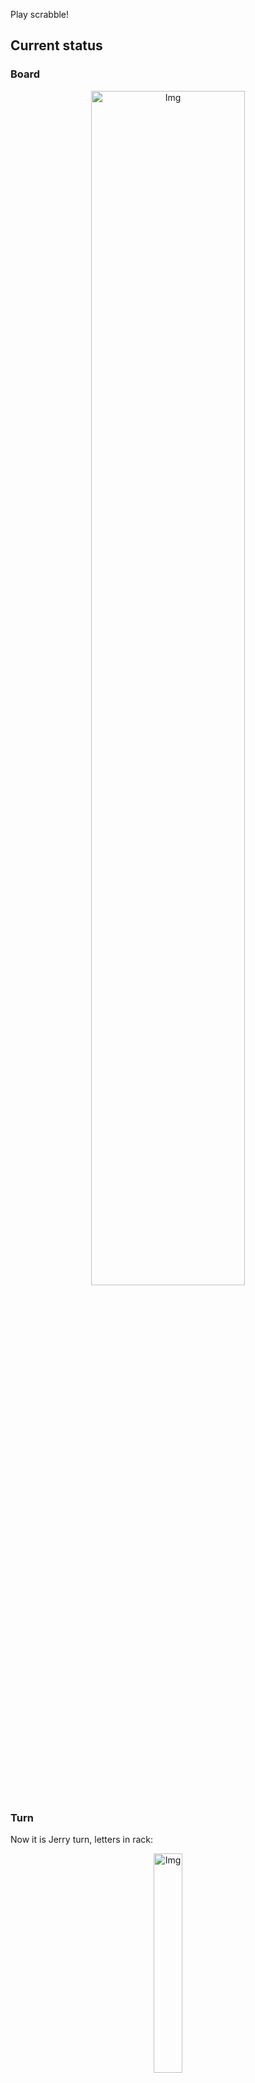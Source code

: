 
Play scrabble!
## Current status
### Board
<p align="center">
<img src="https://raw.githubusercontent.com/radosz99/radosz99/main/board.png" width=70% alt="Img"/>
    </p>
    
### Turn
Now it is Jerry turn, letters in rack:
<p align="center">
<img src="https://raw.githubusercontent.com/radosz99/radosz99/main/rack.png" width=30% alt="Img"/>
</p>

### Game score
| Id | Player name | Points |
  | - | - | - |  
|0 | Tom | 302
|1 | Jerry | 269
## Make the move
Make the move and insert the letters by creating an [issue](https://github.com/radosz99/radosz99/issues/new?title=scrabble%7Cmove%7C7%3AA%3ARIDE&body=Just+push+%27Submit+new+issue%27+or+update+with+your+move.) according to the rules or...

## Possibly best moves  
Are you sure? :smiling_imp: :smiling_imp: :smiling_imp:
<details>
  <summary>Spoiler warning!</summary>
  
  | Id | Move | Issue link | Points |
  | - | - | - | - |  
|1| O:10:inorb | [scrabble&#124;move&#124;O:10:inorb](https://github.com/radosz99/radosz99/issues/new?title=scrabble%7Cmove%7CO%3A10%3Ainorb&body=Just+push+%27Submit+new+issue%27+or+update+with+your+move.) | 8 
|2| O:11:snob | [scrabble&#124;move&#124;O:11:snob](https://github.com/radosz99/radosz99/issues/new?title=scrabble%7Cmove%7CO%3A11%3Asnob&body=Just+push+%27Submit+new+issue%27+or+update+with+your+move.) | 7 
|3| B:0:afro | [scrabble&#124;move&#124;B:0:afro](https://github.com/radosz99/radosz99/issues/new?title=scrabble%7Cmove%7CB%3A0%3Aafro&body=Just+push+%27Submit+new+issue%27+or+update+with+your+move.) | 7 
|4| O:11:snab | [scrabble&#124;move&#124;O:11:snab](https://github.com/radosz99/radosz99/issues/new?title=scrabble%7Cmove%7CO%3A11%3Asnab&body=Just+push+%27Submit+new+issue%27+or+update+with+your+move.) | 7 
|5| O:11:stob | [scrabble&#124;move&#124;O:11:stob](https://github.com/radosz99/radosz99/issues/new?title=scrabble%7Cmove%7CO%3A11%3Astob&body=Just+push+%27Submit+new+issue%27+or+update+with+your+move.) | 7 
|6| O:11:snib | [scrabble&#124;move&#124;O:11:snib](https://github.com/radosz99/radosz99/issues/new?title=scrabble%7Cmove%7CO%3A11%3Asnib&body=Just+push+%27Submit+new+issue%27+or+update+with+your+move.) | 7 
|7| O:11:stab | [scrabble&#124;move&#124;O:11:stab](https://github.com/radosz99/radosz99/issues/new?title=scrabble%7Cmove%7CO%3A11%3Astab&body=Just+push+%27Submit+new+issue%27+or+update+with+your+move.) | 7 
|8| O:11:sorb | [scrabble&#124;move&#124;O:11:sorb](https://github.com/radosz99/radosz99/issues/new?title=scrabble%7Cmove%7CO%3A11%3Asorb&body=Just+push+%27Submit+new+issue%27+or+update+with+your+move.) | 7 
|9| C:0:alt | [scrabble&#124;move&#124;C:0:alt](https://github.com/radosz99/radosz99/issues/new?title=scrabble%7Cmove%7CC%3A0%3Aalt&body=Just+push+%27Submit+new+issue%27+or+update+with+your+move.) | 6 
|10| 9:A:owt | [scrabble&#124;move&#124;9:A:owt](https://github.com/radosz99/radosz99/issues/new?title=scrabble%7Cmove%7C9%3AA%3Aowt&body=Just+push+%27Submit+new+issue%27+or+update+with+your+move.) | 6 
</details>
    
## Latest moves

| Id | Type | Move / Letters to replace | Created words / New letters | Date | Points | Player | Who |
| - | - | - | - | - | - | - | - |
|20| INSERT | 14:E:edgy | ['EDGY'] | 11/26/2022, 17:55:39 | 9 | Tom | [radosz99](github.com/radosz99) |
|19| INSERT | J:0:oy | ['OY'] | 11/26/2022, 17:54:38 | 13 | Jerry | [radosz99](github.com/radosz99) |
|18| INSERT | 0:H:kiore | ['KIORE'] | 11/26/2022, 17:53:43 | 10 | Tom | [radosz99](github.com/radosz99) |
|17| INSERT | 1:B:flaunch | ['FLAUNCH'] | 11/26/2022, 17:52:56 | 34 | Jerry | [radosz99](github.com/radosz99) |
|16| INSERT | 5:B:porch | ['PORCH'] | 11/26/2022, 17:51:25 | 26 | Tom | [radosz99](github.com/radosz99) |
|15| INSERT | H:0:khaf | ['KHAF'] | 11/26/2022, 17:50:29 | 42 | Jerry | [radosz99](github.com/radosz99) |
|14| INSERT | 3:D:snarf | ['SNARF'] | 11/26/2022, 17:49:46 | 24 | Tom | [radosz99](github.com/radosz99) |
|13| INSERT | E:3:noctilio | ['NOCTILIO'] | 11/26/2022, 17:48:56 | 70 | Jerry | [radosz99](github.com/radosz99) |
|12| INSERT | 14:K:squab | ['SQUAB'] | 11/26/2022, 17:47:46 | 78 | Tom | [radosz99](github.com/radosz99) |
|11| INSERT | K:10:oxims | ['OXIMS'] | 11/26/2022, 17:46:56 | 28 | Jerry | [radosz99](github.com/radosz99) |
|10| INSERT | 12:H:ignite | ['IGNITE'] | 11/26/2022, 17:46:16 | 18 | Tom | [radosz99](github.com/radosz99) |
|9| INSERT | B:8:twirp | ['TWIRP'] | 11/26/2022, 17:45:41 | 18 | Jerry | [radosz99](github.com/radosz99) |
|8| INSERT | 12:B:paved | ['PAVED'] | 11/26/2022, 17:44:55 | 22 | Tom | [radosz99](github.com/radosz99) |
|7| INSERT | D:10:diva | ['DIVA'] | 11/26/2022, 17:44:08 | 16 | Jerry | [radosz99](github.com/radosz99) |
|6| INSERT | H:10:twiny | ['TWINY'] | 11/26/2022, 17:43:09 | 45 | Tom | [radosz99](github.com/radosz99) |
|5| INSERT | 10:D:doubts | ['DOUBTS'] | 11/26/2022, 17:41:57 | 18 | Jerry | [radosz99](github.com/radosz99) |
|4| INSERT | I:6:vlogs | ['VLOGS'] | 11/26/2022, 17:41:13 | 14 | Tom | [radosz99](github.com/radosz99) |
|3| INSERT | N:2:leeze | ['LEEZE'] | 11/26/2022, 17:40:09 | 14 | Jerry | [radosz99](github.com/radosz99) |
|2| INSERT | 5:K:jeez | ['JEEZ'] | 11/26/2022, 00:17:38 | 40 | Tom | [radosz99](github.com/radosz99) |
|1| INSERT | L:3:emend | ['EMEND'] | 11/25/2022, 23:52:03 | 16 | Jerry | [radosz99](github.com/radosz99) |
|0| INSERT | 7:H:aloud | ['ALOUD'] | 11/25/2022, 23:50:56 | 16 | Tom | [radosz99](github.com/radosz99) |